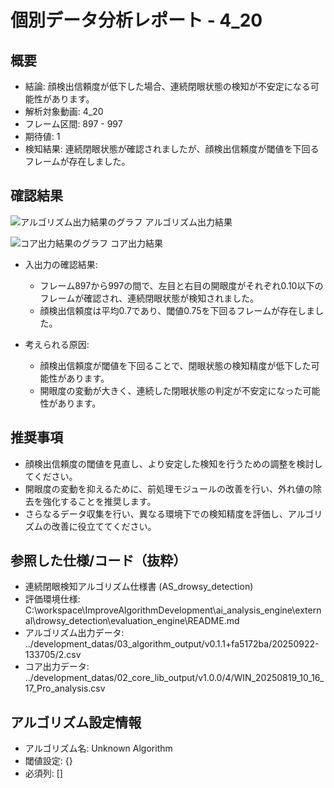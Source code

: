 # 個別データ分析レポート - 4_20

## 概要

- 結論: 顔検出信頼度が低下した場合、連続閉眼状態の検知が不安定になる可能性があります。
- 解析対象動画: 4_20
- フレーム区間: 897 - 997
- 期待値: 1
- 検知結果: 連続閉眼状態が確認されましたが、顔検出信頼度が閾値を下回るフレームが存在しました。

## 確認結果

![アルゴリズム出力結果のグラフ](../images/4_20/core_output_plot.png)
アルゴリズム出力結果

![コア出力結果のグラフ](../images/4_20/core_output_plot_core.png)
コア出力結果

- 入出力の確認結果: 
  - フレーム897から997の間で、左目と右目の開眼度がそれぞれ0.10以下のフレームが確認され、連続閉眼状態が検知されました。
  - 顔検出信頼度は平均0.7であり、閾値0.75を下回るフレームが存在しました。

- 考えられる原因:
  - 顔検出信頼度が閾値を下回ることで、閉眼状態の検知精度が低下した可能性があります。
  - 開眼度の変動が大きく、連続した閉眼状態の判定が不安定になった可能性があります。

## 推奨事項

- 顔検出信頼度の閾値を見直し、より安定した検知を行うための調整を検討してください。
- 開眼度の変動を抑えるために、前処理モジュールの改善を行い、外れ値の除去を強化することを推奨します。
- さらなるデータ収集を行い、異なる環境下での検知精度を評価し、アルゴリズムの改善に役立ててください。

## 参照した仕様/コード（抜粋）
- 連続閉眼検知アルゴリズム仕様書 (AS_drowsy_detection)
- 評価環境仕様: C:\workspace\ImproveAlgorithmDevelopment\ai_analysis_engine\external\drowsy_detection\evaluation_engine\README.md
- アルゴリズム出力データ: ../development_datas/03_algorithm_output/v0.1.1+fa5172ba/20250922-133705/2.csv
- コア出力データ: ../development_datas/02_core_lib_output/v1.0.0/4/WIN_20250819_10_16_17_Pro_analysis.csv

## アルゴリズム設定情報
- アルゴリズム名: Unknown Algorithm
- 閾値設定: {}
- 必須列: []
